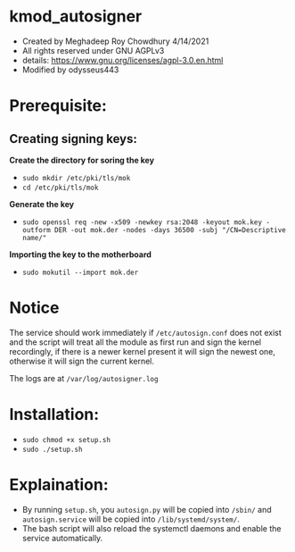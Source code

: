 # kmod_autosigner
- Created by Meghadeep Roy Chowdhury 4/14/2021
- All rights reserved under GNU AGPLv3
- details: https://www.gnu.org/licenses/agpl-3.0.en.html
- Modified by odysseus443

# Prerequisite:

## Creating signing keys:

**Create the directory for soring the key**
-  `sudo mkdir /etc/pki/tls/mok`
-  `cd /etc/pki/tls/mok`

**Generate the key**
-  `sudo openssl req -new -x509 -newkey rsa:2048 -keyout mok.key -outform DER -out mok.der -nodes -days 36500 -subj "/CN=Descriptive name/"`

**Importing the key to the motherboard**
-  `sudo mokutil --import mok.der`
  
# Notice
The service should work immediately if `/etc/autosign.conf` does not exist and the script will treat all the module as first run and sign the kernel recordingly, if there is a newer kernel present it will sign the newest one, otherwise it will sign the current kernel. 

The logs are at `/var/log/autosigner.log`

# Installation:
- `sudo chmod +x setup.sh`
- `sudo ./setup.sh`

# Explaination:
- By running `setup.sh`, you `autosign.py` will be copied into `/sbin/` and `autosign.service` will be copied into `/lib/systemd/system/`.
- The bash script will also reload the systemctl daemons and enable the service automatically.
